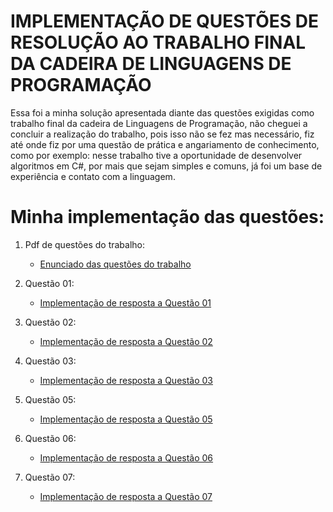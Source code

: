 # IMPLEMENTAÇÃO DE QUESTÕES DE RESOLUÇÃO AO TRABALHO FINAL DA CADEIRA DE LINGUAGENS DE PROGRAMAÇÃO

Essa foi a minha solução apresentada diante das questões exigidas como trabalho final da cadeira de Linguagens de Programação, não cheguei a concluir a realização do trabalho, pois isso não se fez mas necessário, fiz até onde fiz por uma questão de prática e angariamento de conhecimento, como por exemplo: nesse trabalho tive a oportunidade de desenvolver algoritmos em C#, por mais que sejam simples e comuns, já foi um base de experiência e contato com a linguagem.

# Minha implementação das questões:

1. Pdf de questões do trabalho:
   * [Enunciado das questões do trabalho](https://github.com/ericrodriguesfer/Academico/tree/master/LIP/trabalho-final/trabalho-pdf/trabalho-final.pdf)

1. Questão 01:
   * [Implementação de resposta a Questão 01](https://github.com/ericrodriguesfer/Academico/tree/master/LIP/trabalho-final/questao01)

1. Questão 02:
   * [Implementação de resposta a Questão 02](https://github.com/ericrodriguesfer/Academico/tree/master/LIP/trabalho-final/questao02)

2. Questão 03:
   * [Implementação de resposta a Questão 03](https://github.com/ericrodriguesfer/Academico/tree/master/LIP/trabalho-final/questao03)

3. Questão 05:
   * [Implementação de resposta a Questão 05](https://github.com/ericrodriguesfer/Academico/tree/master/LIP/trabalho-final/questao05)

4. Questão 06:
   * [Implementação de resposta a Questão 06](https://github.com/ericrodriguesfer/Academico/tree/master/LIP/trabalho-final/questao06)

5. Questão 07:
   * [Implementação de resposta a Questão 07](https://github.com/ericrodriguesfer/Academico/tree/master/LIP/trabalho-final/questao07)

